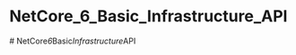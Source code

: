 ﻿# NetCore_6_Basic_Infrastructure_API
#   N e t C o r e _ 6 _ B a s i c _ I n f r a s t r u c t u r e _ A P I  
 